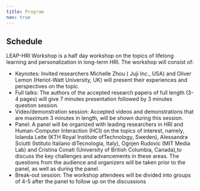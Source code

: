```yaml
---
title: Program
nav: true
---
```


## Schedule

LEAP-HRI Workshop is a half day workshop on the topics of lifelong learning and personalization in long-term HRI. The workshop will consist of:
- Keynotes: Invited researchers Michelle Zhou ( Juji Inc., USA) and Oliver Lemon (Heriot-Watt University, UK) will present their experiences and perspectives on the topic.
- Full talks: The authors of the accepted research papers of full length (3-4 pages) will give 7 minutes presentation followed by 3 minutes question session.
- Video/demonstration session: Accepted videos and demonstrations that are maximum 3 minutes in length, will be shown during this session.
- Panel: A panel will be organized with leading researchers in HRI and Human-Computer Interaction (HCI) on the topics of interest, namely, Iolanda Leite (KTH Royal Institute ofTechnology, Sweden), Alessandra Sciutti (Istituto Italiano diTecnologia, Italy), Ognjen Rudovic (MIT Media Lab) and Cristina Conati (University of British Columbia, Canada),to discuss the key challenges and advancements in these areas. The questions from the audience and organizers will be taken prior to the panel, as well as during the panel.
- Break-out session: The workshop attendees will be divided into groups of 4-5 after the panel to follow up on the discussions
